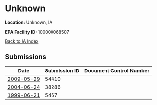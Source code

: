 # Unknown

**Location:** Unknown, IA

**EPA Facility ID:** 100000068507

[Back to IA Index](../../index.md)

## Submissions

| Date | Submission ID | Document Control Number |
|------|--------------|-------------------------|
| [2009-05-29](submissions/54410.md) | 54410 |  |
| [2004-06-24](submissions/38286.md) | 38286 |  |
| [1999-06-21](submissions/5467.md) | 5467 |  |
